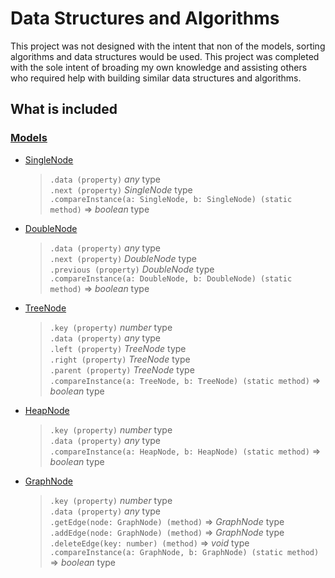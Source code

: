 # Data Structures and Algorithms

This project was not designed with the intent that non of the models, sorting algorithms and data structures would be used. This project was completed with the sole intent of broading my own knowledge and assisting others who required help with building similar data structures and algorithms.

## What is included

### **[Models](https://github.com/Forbidden-Duck/data-structures-and-algorithms/tree/master/src/models)**

-   [SingleNode](https://github.com/Forbidden-Duck/data-structures-and-algorithms/blob/master/src/models/SingleNode.js)
    > `.data (property)` _any_ type\
    > `.next (property)` _SingleNode_ type\
    > `.compareInstance(a: SingleNode, b: SingleNode) (static method)` => _boolean_ type
-   [DoubleNode](https://github.com/Forbidden-Duck/data-structures-and-algorithms/blob/master/src/models/DoubleNode.js)
    > `.data (property)` _any_ type\
    > `.next (property)` _DoubleNode_ type\
    > `.previous (property)` _DoubleNode_ type\
    > `.compareInstance(a: DoubleNode, b: DoubleNode) (static method)` => _boolean_ type
-   [TreeNode](https://github.com/Forbidden-Duck/data-structures-and-algorithms/blob/master/src/models/TreeNode.js)
    > `.key (property)` _number_ type\
    > `.data (property)` _any_ type\
    > `.left (property)` _TreeNode_ type\
    > `.right (property)` _TreeNode_ type\
    > `.parent (property)` _TreeNode_ type\
    > `.compareInstance(a: TreeNode, b: TreeNode) (static method)` => _boolean_ type
-   [HeapNode](https://github.com/Forbidden-Duck/data-structures-and-algorithms/blob/master/src/models/HeapNode.js)
    > `.key (property)` _number_ type\
    > `.data (property)` _any_ type\
    > `.compareInstance(a: HeapNode, b: HeapNode) (static method)` => _boolean_ type
-   [GraphNode](https://github.com/Forbidden-Duck/data-structures-and-algorithms/blob/master/src/models/GraphNode.js)
    > `.key (property)` _number_ type\
    > `.data (property)` _any_ type\
    > `.getEdge(node: GraphNode) (method)` => _GraphNode_ type\
    > `.addEdge(node: GraphNode) (method)` => _GraphNode_ type\
    > `.deleteEdge(key: number) (method)` => _void_ type\
    > `.compareInstance(a: GraphNode, b: GraphNode) (static method)` => _boolean_ type
